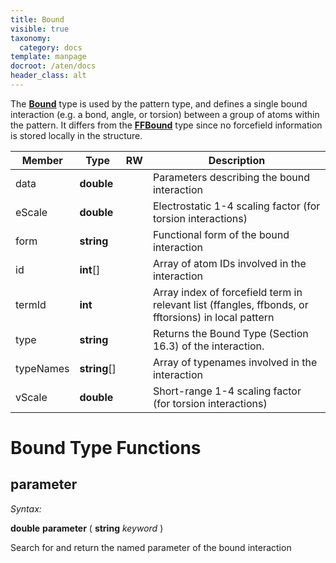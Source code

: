 ```yaml
---
title: Bound
visible: true
taxonomy:
  category: docs
template: manpage
docroot: /aten/docs
header_class: alt
---
```


The [**Bound**](/aten/docs/scripting/variabletypes/bound) type is used by the pattern type, and defines a single bound interaction (e.g. a bond, angle, or torsion) between a group of atoms within the pattern. It differs from the [**FFBound**](/aten/docs/scripting/variabletypes/ffbound) type since no forcefield information is stored locally in the structure.
 
| Member | Type | RW | Description |
|--------|------|----|-------------|
| data | **double** | | Parameters describing the bound interaction |
| eScale | **double** | | Electrostatic 1-4 scaling factor (for torsion interactions) |
| form | **string** | | Functional form of the bound interaction |
| id | **int**\[\] | | Array of atom IDs involved in the interaction |
| termId | **int** | | Array index of forcefield term in relevant list (ffangles, ffbonds, or fftorsions) in local pattern |
| type | **string** | | Returns the Bound Type (Section 16.3) of the interaction. |
| typeNames | **string**\[\] | | Array of typenames involved in the interaction |
| vScale | **double** | | Short-range 1-4 scaling factor (for torsion interactions) |

# Bound Type Functions

## parameter <a id="parameter"></a>

_Syntax:_

**double** **parameter** ( **string** _keyword_ )

Search for and return the named parameter of the bound interaction


